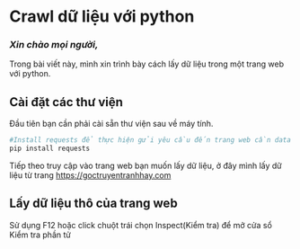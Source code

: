 # Crawl dữ liệu với python

### *Xin chào mọi người,*

Trong bài viết này, mình xin trình bày cách lấy dữ liệu trong một trang web với python.

## Cài đặt các thư viện

Đầu tiên bạn cần phải cài sẵn thư viện sau về máy tính.

```bash
#Install requests để thực hiện gửi yêu cầu đến trang web cần data
pip install requests
```

Tiếp theo truy cập vào trang web bạn muốn lấy dữ liệu, ở đây mình lấy dữ liệu từ trang https://goctruyentranhhay.com

## Lấy dữ liệu thô của trang web
Sử dụng F12 hoặc click chuột trái chọn Inspect(Kiểm tra) để mở cửa sổ Kiểm tra phần tử 
